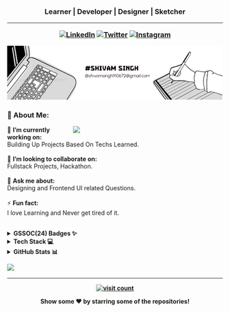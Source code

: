 <h3 align="center">Learner | Developer | Designer | Sketcher <br> <hr>  
<p align="center">

[![LinkedIn](https://img.shields.io/badge/LinkedIn-%230077B5.svg?logo=linkedin&logoColor=white)](https://linkedin.com/in/shivamds15)
[![Twitter](https://img.shields.io/badge/Twitter-%231DA1F2.svg?logo=Twitter&logoColor=white)](https://twitter.com/MrShivamSingh03) [![Instagram](https://img.shields.io/badge/Instagram-%23E4405F.svg?logo=Instagram&logoColor=white)](https://instagram.com/_sil9nt_singer) 

</p> 
</h3>

![mybanner](/image/banner.jpeg)

<h3> 👨 About Me: </h3>

<img src="https://raw.githubusercontent.com/sanjay-kv/sanjay-kv/main/Assets/illustration.png" min-width="300px" max-width="300px" width="350px" align="right"> 

🌱 **I’m currently working on:** <br>Building Up Projects Based On Techs Learned.<br><br>👯 **I’m looking to collaborate on:** <br>Fullstack Projects, Hackathon.<br><br>💬 **Ask me about:** <br>Designing and Frontend UI related Questions.<br><br>⚡ **Fun fact:** <br>I love Learning and Never get tired of it.

<br>
<details>	
 <summary><b>GSSOC(24) Badges ✨ </b></summary><br>
<div style='display:flex; align-items:center; gap: 10px;' align='center'><a href="https://gssoc.girlscript.tech/leaderboard">
<img src="https://raw.githubusercontent.com/girlscript/gssoc-website-new/main/public/badges/postman.png" width="100px" height="100px" />
</a>
</div>
</details>
<details>

<summary><b> Tech Stack 💻 <b></summary><br>

![NodeJS](https://img.shields.io/badge/node.js-6DA55F?style=for-the-badge&logo=node.js&logoColor=white)  ![CSS3](https://img.shields.io/badge/css3-%231572B6.svg?style=for-the-badge&logo=css3&logoColor=white) ![JavaScript](https://img.shields.io/badge/javascript-%23323330.svg?style=for-the-badge&logo=javascript&logoColor=%23F7DF1E) ![HTML5](https://img.shields.io/badge/html5-%23E34F26.svg?style=for-the-badge&logo=html5&logoColor=white) ![GraphQL](https://img.shields.io/badge/-GraphQL-E10098?style=for-the-badge&logo=graphql&logoColor=white) ![PHP](https://img.shields.io/badge/php-%23777BB4.svg?style=for-the-badge&logo=php&logoColor=white) ![Python](https://img.shields.io/badge/python-3670A0?style=for-the-badge&logo=python&logoColor=ffdd54)  ![TypeScript](https://img.shields.io/badge/typescript-%23007ACC.svg?style=for-the-badge&logo=typescript&logoColor=white) ![Vercel](https://img.shields.io/badge/vercel-%23000000.svg?style=for-the-badge&logo=vercel&logoColor=white)  ![Bootstrap](https://img.shields.io/badge/bootstrap-%23563D7C.svg?style=for-the-badge&logo=bootstrap&logoColor=white)  ![Chart.js](https://img.shields.io/badge/chart.js-F5788D.svg?style=for-the-badge&logo=chart.js&logoColor=white)  ![Express.js](https://img.shields.io/badge/express.js-%23404d59.svg?style=for-the-badge&logo=express&logoColor=%2361DAFB)![React Router](https://img.shields.io/badge/React_Router-CA4245?style=for-the-badge&logo=react-router&logoColor=white) ![React](https://img.shields.io/badge/react-%2320232a.svg?style=for-the-badge&logo=react&logoColor=%2361DAFB) ![TailwindCSS](https://img.shields.io/badge/tailwindcss-%2338B2AC.svg?style=for-the-badge&logo=tailwind-css&logoColor=white) ![Yarn](https://img.shields.io/badge/yarn-%232C8EBB.svg?style=for-the-badge&logo=yarn&logoColor=white) ![MongoDB](https://img.shields.io/badge/MongoDB-%234ea94b.svg?style=for-the-badge&logo=mongodb&logoColor=white) ![MySQL](https://img.shields.io/badge/mysql-%2300f.svg?style=for-the-badge&logo=mysql&logoColor=white) ![Postgres](https://img.shields.io/badge/postgres-%23316192.svg?style=for-the-badge&logo=postgresql&logoColor=white) ![Redis](https://img.shields.io/badge/redis-%23DD0031.svg?style=for-the-badge&logo=redis&logoColor=white) ![LINUX](https://img.shields.io/badge/Linux-FCC624?style=for-the-badge&logo=linux&logoColor=black) ![Docker](https://img.shields.io/badge/docker-%230db7ed.svg?style=for-the-badge&logo=docker&logoColor=white) ![Kubernetes](https://img.shields.io/badge/kubernetes-%23326ce5.svg?style=for-the-badge&logo=kubernetes&logoColor=white) ![Notion](https://img.shields.io/badge/Notion-%23000000.svg?style=for-the-badge&logo=notion&logoColor=white)

</details>

<details>
<summary><b> GitHub Stats 📊 </b></summary><br>


![](https://github-readme-stats.vercel.app/api?username=Shivamds15&theme=dark&hide_border=false&include_all_commits=false&count_private=false)<br/>
![](https://github-readme-stats.vercel.app/api/top-langs/?username=Shivamds15&layout=compact&theme=radical&size_weight=0.5&count_weight=0.5&langs_count=20
)




</details>

![](https://github-readme-stats.vercel.app/api/top-langs/?username=Shivamds15&theme=dark&hide_border=false&include_all_commits=false&count_private=false&layout=compact)

---

<div align="center">
  <a href="https://visitcount.itsvg.in">
    <img src="https://visitcount.itsvg.in/api?id=Shivamds15&icon=0&color=0" alt="visit count">
  </a>
  <p>Show some ❤️ by starring some of the repositories!</p>
</div>
